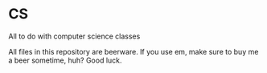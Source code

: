 # CS
All to do with computer science classes

All files in this repository are beerware. If you use em, make sure to buy me a beer sometime, huh? Good luck.
